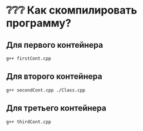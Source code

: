 # ❔❔❔ Как скомпилировать программу?
  ## Для первого контейнера
  ```
g++ firstCont.cpp
  ```
  ## Для второго контейнера
  ```
g++ secondCont.cpp ./Class.cpp
  ```
  ## Для третьего контейнера
  ```
g++ thirdCont.cpp
  ```

